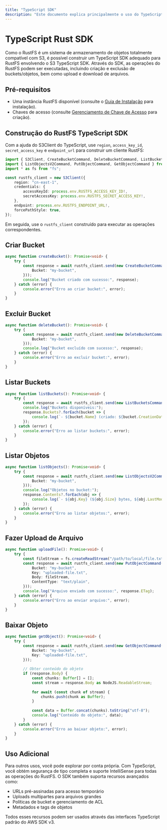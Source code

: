 ```yaml
---
title: "TypeScript SDK"
description: "Este documento explica principalmente o uso do TypeScript SDK no RustFS."
---
```


# TypeScript Rust SDK

Como o RustFS é um sistema de armazenamento de objetos totalmente compatível com S3, é possível construir um TypeScript SDK adequado para RustFS envolvendo o S3 TypeScript SDK. Através do SDK, as operações do RustFS podem ser executadas, incluindo criação e exclusão de buckets/objetos, bem como upload e download de arquivos.

## Pré-requisitos

- Uma instância RustFS disponível (consulte o [Guia de Instalação](../../installation/index.md) para instalação).
- Chaves de acesso (consulte [Gerenciamento de Chave de Acesso](../../administration/iam/access-token.md) para criação).

## Construção do RustFS TypeScript SDK

Com a ajuda do S3Client do TypeScript, use `region`, `access_key_id`, `secret_access_key` e `endpoint_url` para construir um cliente RustFS:

```typescript
import { S3Client, CreateBucketCommand, DeleteBucketCommand, ListBucketsCommand } from "@aws-sdk/client-s3";
import { ListObjectsV2Command, PutObjectCommand, GetObjectCommand } from "@aws-sdk/client-s3";
import * as fs from "fs";

const rustfs_client = new S3Client({
    region: "cn-east-1",
    credentials: {
        accessKeyId: process.env.RUSTFS_ACCESS_KEY_ID!,
        secretAccessKey: process.env.RUSTFS_SECRET_ACCESS_KEY!,
    },
    endpoint: process.env.RUSTFS_ENDPOINT_URL!,
    forcePathStyle: true,
});
```

Em seguida, use o `rustfs_client` construído para executar as operações correspondentes.

## Criar Bucket

```typescript
async function createBucket(): Promise<void> {
    try {
        const response = await rustfs_client.send(new CreateBucketCommand({
            Bucket: "my-bucket",
        }));
        console.log("Bucket criado com sucesso:", response);
    } catch (error) {
        console.error("Erro ao criar bucket:", error);
    }
}
```

## Excluir Bucket

```typescript
async function deleteBucket(): Promise<void> {
    try {
        const response = await rustfs_client.send(new DeleteBucketCommand({
            Bucket: "my-bucket",
        }));
        console.log("Bucket excluído com sucesso:", response);
    } catch (error) {
        console.error("Erro ao excluir bucket:", error);
    }
}
```

## Listar Buckets

```typescript
async function listBuckets(): Promise<void> {
    try {
        const response = await rustfs_client.send(new ListBucketsCommand({}));
        console.log("Buckets disponíveis:");
        response.Buckets?.forEach(bucket => {
            console.log(`- ${bucket.Name} (criado: ${bucket.CreationDate})`);
        });
    } catch (error) {
        console.error("Erro ao listar buckets:", error);
    }
}
```

## Listar Objetos

```typescript
async function listObjects(): Promise<void> {
    try {
        const response = await rustfs_client.send(new ListObjectsV2Command({
            Bucket: "my-bucket",
        }));
        console.log("Objetos no bucket:");
        response.Contents?.forEach(obj => {
            console.log(`- ${obj.Key} (${obj.Size} bytes, ${obj.LastModified})`);
        });
    } catch (error) {
        console.error("Erro ao listar objetos:", error);
    }
}
```

## Fazer Upload de Arquivo

```typescript
async function uploadFile(): Promise<void> {
    try {
        const fileStream = fs.createReadStream("/path/to/local/file.txt");
        const response = await rustfs_client.send(new PutObjectCommand({
            Bucket: "my-bucket",
            Key: "uploaded-file.txt",
            Body: fileStream,
            ContentType: "text/plain",
        }));
        console.log("Arquivo enviado com sucesso:", response.ETag);
    } catch (error) {
        console.error("Erro ao enviar arquivo:", error);
    }
}
```

## Baixar Objeto

```typescript
async function getObject(): Promise<void> {
    try {
        const response = await rustfs_client.send(new GetObjectCommand({
            Bucket: "my-bucket",
            Key: "uploaded-file.txt",
        }));
        
        // Obter conteúdo do objeto
        if (response.Body) {
            const chunks: Buffer[] = [];
            const stream = response.Body as NodeJS.ReadableStream;
            
            for await (const chunk of stream) {
                chunks.push(chunk as Buffer);
            }
            
            const data = Buffer.concat(chunks).toString("utf-8");
            console.log("Conteúdo do objeto:", data);
        }
    } catch (error) {
        console.error("Erro ao baixar objeto:", error);
    }
}
```

## Uso Adicional

Para outros usos, você pode explorar por conta própria. Com TypeScript, você obtém segurança de tipo completa e suporte IntelliSense para todas as operações do RustFS. O SDK também suporta recursos avançados como:

- URLs pré-assinadas para acesso temporário
- Uploads multipartes para arquivos grandes
- Políticas de bucket e gerenciamento de ACL
- Metadados e tags de objetos

Todos esses recursos podem ser usados através das interfaces TypeScript padrão do AWS SDK v3.
